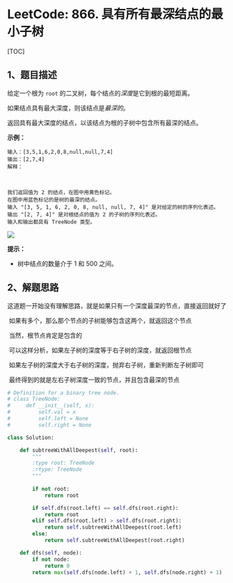# LeetCode: 866. 具有所有最深结点的最小子树

[TOC]



## 1、题目描述



给定一个根为 `root` 的二叉树，每个结点的*深度*是它到根的最短距离。

如果结点具有最大深度，则该结点是*最深的*。

返回具有最大深度的结点，以该结点为根的子树中包含所有最深的结点。

 

**示例：**

```
输入：[3,5,1,6,2,0,8,null,null,7,4]
输出：[2,7,4]
解释：



我们返回值为 2 的结点，在图中用黄色标记。
在图中用蓝色标记的是树的最深的结点。
输入 "[3, 5, 1, 6, 2, 0, 8, null, null, 7, 4]" 是对给定的树的序列化表述。
输出 "[2, 7, 4]" 是对根结点的值为 2 的子树的序列化表述。
输入和输出都具有 TreeNode 类型。
```

![](https://s3-lc-upload.s3.amazonaws.com/uploads/2018/07/01/sketch1.png) 



**提示：**

- 树中结点的数量介于 1 和 500 之间。



## 2、解题思路

​	这道题一开始没有理解思路，就是如果只有一个深度最深的节点，直接返回就好了

​	如果有多个，那么那个节点的子树能够包含这两个，就返回这个节点

​	当然，根节点肯定是包含的

​	可以这样分析，如果左子树的深度等于右子树的深度，就返回根节点

​	如果左子树的深度大于右子树的深度，抛弃右子树，重新判断左子树即可

​	最终得到的就是左右子树深度一致的节点，并且包含最深的节点

```python
# Definition for a binary tree node.
# class TreeNode:
#     def __init__(self, x):
#         self.val = x
#         self.left = None
#         self.right = None

class Solution:

    def subtreeWithAllDeepest(self, root):
        """
        :type root: TreeNode
        :rtype: TreeNode
        """
        
        if not root:
            return root

        if self.dfs(root.left) == self.dfs(root.right):
            return root
        elif self.dfs(root.left) > self.dfs(root.right):
            return self.subtreeWithAllDeepest(root.left)
        else:
            return self.subtreeWithAllDeepest(root.right)

    def dfs(self, node):
        if not node:
            return 0
        return max(self.dfs(node.left) + 1, self.dfs(node.right) + 1)
```


